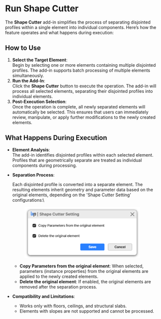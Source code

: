 # Run Shape Cutter

The **Shape Cutter** add-in simplifies the process of separating disjointed profiles within a single element into individual components. Here’s how the feature operates and what happens during execution:

## **How to Use**

1. **Select the Target Element**:\
   Begin by selecting one or more elements containing multiple disjointed profiles. The add-in supports batch processing of multiple elements simultaneously.
2. **Run the Add-In**:\
   Click the **Shape Cutter** button to execute the operation. The add-in will process all selected elements, separating their disjointed profiles into individual elements.
3. **Post-Execution Selection**:\
   Once the operation is complete, all newly separated elements will automatically be selected. This ensures that users can immediately review, manipulate, or apply further modifications to the newly created elements.

## **What Happens During Execution**

* **Element Analysis**:\
  The add-in identifies disjointed profiles within each selected element. Profiles that are geometrically separate are treated as individual components during processing.
*   **Separation Process**:

    Each disjointed profile is converted into a separate element. The resulting elements inherit geometry and parameter data based on the original elements, depending on the 'Shape Cutter Setting' configurations:\


    <figure><img src="../../.gitbook/assets/image (2) (1) (1) (1).png" alt="" width="375"><figcaption></figcaption></figure>

    * **Copy Parameters from the original element**: When selected, parameters (instance properties) from the original elements are applied to the newly created elements.
    * **Delete the original element**: If enabled, the original elements are removed after the separation process.


* **Compatibility and Limitations**:
  * Works only with floors, ceilings, and structural slabs.
  * Elements with slopes are not supported and cannot be processed.
